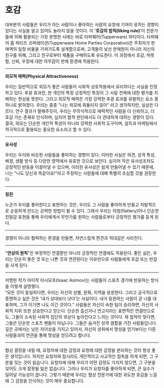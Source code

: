 # 호감

대부분의 사람들은 우리가 아는 사람이나 좋아하는 사람의 요청에 기꺼이 응하는 경향이 있다는 사실을 알고 있어도 놀라지 않을 것이다. 이 ‘**호감의 법칙(liking rule)**’이 전문가들에 의해 활용되는 가장 분명한 사례는 바로 타퍼웨어(Tupperware) 파티이다. 타퍼웨어 홈 파티즈 코퍼레이션(Tupperware Home Parties Corporation)은 주최자가 판매액의 일정 비율을 가져가도록 설계함으로써, 고객들이 낯선 판매원이 아니라 자신의 친구를 위해, 그리고 친구로부터 제품을 구매하도록 유도한다. 이 과정에서 호감, 따뜻함, 신뢰, 우정에 대한 의무감이 판매 환경에 적용된다.

***

**외모적 매력(Physical Attractiveness)**&#x20;

우리는 일반적으로 외모가 좋은 사람들이 사회적 상호작용에서 유리하다는 사실을 인정하고 있다. 후광 효과란, 한 개인의 특정 긍정적인 특징이 그 사람 전체에 대한 평가를 지배하는 현상을 뜻한다. 그리고 외모적 매력은 가장 강력한 후광 효과를 유발하는 요소 중 하나로 밝혀졌다. 우리는 종종 "나는 외모에 휘둘리지 않아" 라고 생각하지만, 실상은 다르다. 연구 결과가 말해주듯이, 우리는 무의식적으로 매력적인 사람을 더 신뢰하고, 더 호감 가는 존재로 인식하며, 심지어 법적 판단에서도 더 관대하게 대하는 경향이 있다. 결국, 외모는 단순한 개인적 특성이 아니라 강력한 사회적 도구이며, 설득과 마케팅에서 적극적으로 활용되는 중요한 요소라고 할 수 있다.

***

**유사성**&#x20;

우리는 우리와 비슷한 사람들을 좋아하는 경향이 있다. 이러한 사실은 의견, 성격 특성, 배경, 생활 방식 등 다양한 영역에서 유효한 것으로 보인다. 심지어 작은 유사성조차도 긍정적인 반응을 이끌어낼 수 있으며, 이러한 유사성은 쉽게 만들어낼 수 있기 때문에, 나는 "나도 당신과 똑같아요!"라고 주장하는 사람들에 대해 특별히 조심할 것을 권장한다.

***

**칭찬**&#x20;

누군가 우리를 좋아한다고 표현하는 것은, 우리도 그 사람을 좋아하게 만들고 자발적으로 순응하게 만드는 강력한 방법이 될 수 있다. 그래서 우리는 아첨(flattery)이나 단순한 친밀감 표현을 통해 우리에게서 무언가를 원하는 사람들로부터 긍정적인 평가를 듣게 된다.

***

경쟁이 아니라 협력하는 환경을 만들면, 자연스럽게 편견과 적대감은 사라진다.

***

"**연상의 원칙**"은 부정적인 연결뿐만 아니라 긍정적인 연결에도 적용된다. 좋든 싫든, 우리는 단순히 좋은 것 또는 나쁜 것과 연관된다는 이유만으로 사람들에게 호감 또는 반감을 사게 된다.

***

저명한 작가 아이작 아시모프(Isaac Asimov)는 사람들이 스포츠 경기에 반응하는 방식을 이렇게 설명했다.\
“모든 것이 동일하다면, 우리는 자신의 성별, 문화, 지역을 응원한다. 그리고 궁극적으로 증명하고 싶은 것은 ‘내가 상대보다 낫다’는 사실이다. 내가 응원하는 사람이 곧 나를 대표하며, 그가 이기면 나도 이긴 것이다.” 사람들은 자신이 속한 팀이 승리하면, 자신의 사회적 지위 또한 상승한다고 믿는다. 단순한 출신지나 연고지라는 표면적인 연결만으로도, 그들이 소속된 사회적 집단의 위상이 높아진다고 느끼는 것이다. 제 짐작이 맞다면, 그들은 단순한 스포츠 팬들이 아닙니다. 그들은 숨겨진 성격 결함을 가진 사람들입니다. 깊은 곳에서는 낮은 자아상을 가지고 있어서, 자신의 성취에서 명성을 얻기보다는 다른 사람들과의 연관을 통해 명성을 얻으려고 합니다.

***

협상 결정을 내릴 때, 요청자에 대한 감정과 요청에 대한 감정을 분리하는 것이 항상 좋은 생각입니다. 하지만 요청자와 잠시라도 개인적이고 사교적인 접촉을 하게 되면, 그 구분을 잊는 것이 쉽습니다. 요청자에 대해 우리가 어떤 감정도 가지지 않으면, 그 구분을 잊어도 크게 잘못될 일은 없습니다. 그러나 우리가 요청자를 좋아하게 되면, 큰 실수가 일어날 가능성이 큽니다. 그렇기 때문에 우리는 협상 전문가에 대한 과도한 호감을 느낄 때 그 감정을 인식하는 것이 매우 중요합니다.
